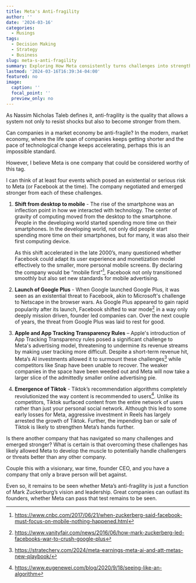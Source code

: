 ```yaml
---
title: Meta's Anti-fragility
author: ''
date: '2024-03-16'
categories:
  - Musings
tags:
  - Decision Making
  - Strategy
  - Business
slug: meta-s-anti-fragility
summary: Exploring How Meta consistently turns challenges into strengths
lastmod: '2024-03-16T16:39:34-04:00'
featured: no
image:
  caption: ''
  focal_point: ''
  preview_only: no
---
```


As Nassim Nicholas Taleb defines it, anti-fragility is the quality that allows a system not only to resist shocks but also to become stronger from them.

Can companies in a market economy be anti-fragile? In the modern, market economy, where the life span of companies keeps getting shorter and the pace of technological change keeps accelerating, perhaps this is an impossible standard.

However, I believe Meta is one company that could be considered worthy of this tag.

I can think of at least four events which posed an existential or serious risk to Meta (or Facebook at the time). The company negotiated and emerged stronger from each of these challenges.

1) **Shift from desktop to mobile** - The rise of the smartphone was an inflection point in how we interacted with technology. The center of gravity of computing moved from the desktop to the smartphone. People in the developing world started spending more time on their smartphones. In the developing world, not only did people start spending more time on their smartphones, but for many, it was also their first computing device.

    As this shift accelerated in the late 2000’s, many questioned whether Facebook could adapt its user experience and monetization model effectively to the smaller, more personal mobile screens. By declaring the company would be “mobile first”[^0], Facebook not only transitioned smoothly but also set new standards for mobile advertising.

[^0]: https://www.cnbc.com/2017/06/21/when-zuckerberg-said-facebook-must-focus-on-mobile-nothing-happened.html

2) **Launch of Google Plus** - When Google launched Google Plus, it was seen as an existential threat to Facebook, akin to Microsoft's challenge to Netscape in the browser wars. As Google Plus appeared  to gain rapid popularity after its launch, Facebook shifted to war mode[^1] in a way only deeply mission driven, founder led companies can. Over the next couple of years, the threat from Google Plus was laid to rest for good.

[^1]: https://www.vanityfair.com/news/2016/06/how-mark-zuckerberg-led-facebooks-war-to-crush-google-plus


3) **Apple and App Tracking Transparency Rules** – Apple's introduction of App Tracking Transparency rules posed a significant challenge to Meta's advertising model, threatening to undermine its revenue streams by making user tracking more difficult. Despite a short-term revenue hit, Meta’s AI investments allowed it to surmount these challenges[^2] while competitors like Snap have been unable to recover. The weaker companies in the space have been weeded out and Meta will now take a larger slice of the admittedly smaller online advertising pie.

[^2]: https://stratechery.com/2024/meta-earnings-meta-ai-and-att-metas-new-playbook/

4) **Emergence of Tiktok** - Tiktok’s recommendation algorithms completely revolutionized the way content is recommended to users[^3]. Unlike its competitors, Tiktok surfaced content from the entire network of users rather than just your personal social network. Although this led to some early losses for Meta, aggressive investment in Reels has largely arrested the growth of Tiktok. Further, the impending ban or sale of Tiktok is likely to strengthen Meta’s hands further.

[^3]: https://www.eugenewei.com/blog/2020/9/18/seeing-like-an-algorithm

Is there another company that has navigated so many challenges and emerged stronger? What is certain is that overcoming these challenges has likely allowed Meta to develop the muscle to potentially handle challengers or threats better than any other company. 

Couple this with a visionary, war time, founder CEO, and you have a company that only a brave person will bet against.

Even so, it remains to be seen whether Meta’s anti-fragility is just a function of Mark Zuckerburg’s vision and leadership. Great companies can outlast its founders, whether Meta can pass that test remains to be seen.  
